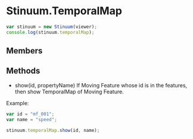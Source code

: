 # Stinuum.TemporalMap

```js
var stinuum = new Stinuum(viewer);
console.log(stinuum.temporalMap);
```

## Members


## Methods

* show(id, propertyName)
If Moving Feature whose id is in the features, then show TemporalMap of Moving Feature.
&nbsp;

Example:
```js
var id = "mf_001";
var name = "speed";

stinuum.temporalMap.show(id, name);
```
